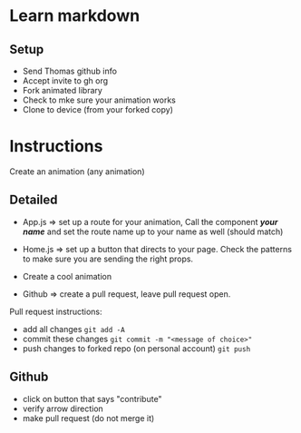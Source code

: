 # Learn markdown

## Setup

- Send Thomas github info
- Accept invite to gh org
- Fork animated library
- Check to mke sure your animation works
- Clone to device (from your forked copy)

# Instructions

Create an animation (any animation)

## Detailed

- App.js => set up a route for your animation, Call the component **_your name_** and set the route name up to your name as well (should match)

- Home.js => set up a button that directs to your page. Check the patterns to make sure you are sending the right props.

- Create a cool animation

- Github => create a pull request, leave pull request open.

Pull request instructions:

- add all changes `git add -A`
- commit these changes `git commit -m "<message of choice>"`
- push changes to forked repo (on personal account) `git push`

## Github

- click on button that says "contribute"
- verify arrow direction
- make pull request (do not merge it)
